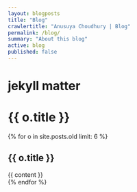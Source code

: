 ```yaml
---
layout: blogposts
title: "Blog"
crawlertitle: "Anusuya Choudhury | Blog"
permalink: /blog/
summary: "About this blog"
active: blog
published: false
---
```


<h1> jekyll matter </h1>



<h1 class="o-title text-center">{{ o.title }}</h1>

{% for o in site.posts.old limit: 6 %}
<article class="o">
 <h1 class="o-title text-center">{{ o.title }}</h1>
  <div class="o-content">
    {{ content }}
  </div>
</article>
{% endfor %}